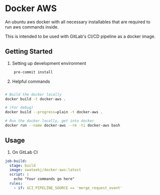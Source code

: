 # Docker AWS

An ubuntu aws docker with all necessary installables that are required to run aws commands inside.

This is intended to be used with GitLab's CI/CD pipeline as a docker image.

## Getting Started

1. Setting up development environment

```bash
    pre-commit install
```

2. Helpful commands

```bash

# Build the docker locally
docker build -t docker-aws .

# (For debug)
docker build --progress=plain -t docker-aws .

# Run the docker locally, get into docker
docker run --name docker-aws --rm -ti docker-aws bash

```

## Usage

1. On GitLab CI

```yaml
job-build:
  stage: build
  image: swateekj/docker-aws:latest
  script: |
    echo "Your commands go here"
  rules:
    - if: $CI_PIPELINE_SOURCE == 'merge_request_event'
```
